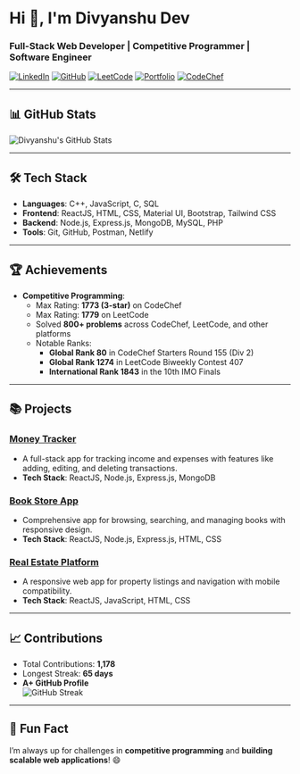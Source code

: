 # Hi 👋, I'm Divyanshu Dev 
### Full-Stack Web Developer | Competitive Programmer | Software Engineer

[![LinkedIn](https://img.shields.io/badge/-LinkedIn-blue?style=flat&logo=linkedin)](https://www.linkedin.com/in/divyanshu-dev-4b4a002a7/)
[![GitHub](https://img.shields.io/badge/-GitHub-black?style=flat&logo=github)](https://github.com/devdivyanshu1)
[![LeetCode](https://img.shields.io/badge/-LeetCode-orange?style=flat&logo=leetcode)](https://leetcode.com/u/divyanshudevv/)
[![Portfolio](https://img.shields.io/badge/-Portfolio-green?style=flat&logo=internet-explorer)](https://realestateplatform-eight.vercel.app/)
[![CodeChef](https://img.shields.io/badge/-CodeChef-brown?style=flat&logo=codechef)](https://www.codechef.com/users/divyanshu_dev)

---

## 📊 GitHub Stats
![Divyanshu's GitHub Stats](https://github-readme-stats.vercel.app/api?username=devdivyanshu1&show_icons=true&theme=radical)

---

## 🛠️ Tech Stack
- **Languages**: C++, JavaScript, C, SQL  
- **Frontend**: ReactJS, HTML, CSS, Material UI, Bootstrap, Tailwind CSS  
- **Backend**: Node.js, Express.js, MongoDB, MySQL, PHP  
- **Tools**: Git, GitHub, Postman, Netlify  

---

## 🏆 Achievements
- **Competitive Programming**:
  - Max Rating: **1773 (3-star)** on CodeChef
  - Max Rating: **1779** on LeetCode
  - Solved **800+ problems** across CodeChef, LeetCode, and other platforms
  - Notable Ranks:
    - **Global Rank 80** in CodeChef Starters Round 155 (Div 2)
    - **Global Rank 1274** in LeetCode Biweekly Contest 407
    - **International Rank 1843** in the 10th IMO Finals

---

## 📚 Projects
### [Money Tracker](https://github.com/devdivyanshu1/moneytracker-app)
- A full-stack app for tracking income and expenses with features like adding, editing, and deleting transactions.
- **Tech Stack**: ReactJS, Node.js, Express.js, MongoDB

### [Book Store App](https://github.com/devdivyanshu1/book_store_app)
- Comprehensive app for browsing, searching, and managing books with responsive design.
- **Tech Stack**: ReactJS, Node.js, Express.js, HTML, CSS

### [Real Estate Platform](https://github.com/devdivyanshu1/real_estate_platform)
- A responsive web app for property listings and navigation with mobile compatibility.
- **Tech Stack**: ReactJS, JavaScript, HTML, CSS

---

## 📈 Contributions
- Total Contributions: **1,178**
- Longest Streak: **65 days**
- **A+ GitHub Profile**  
![GitHub Streak](https://github-readme-streak-stats.herokuapp.com/?user=devdivyanshu1&theme=radical)

---

## 🌟 Fun Fact
I’m always up for challenges in **competitive programming** and **building scalable web applications**! 😄

